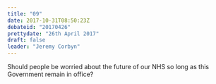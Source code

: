 ```yaml
---
title: "09"
date: 2017-10-31T08:50:23Z
debateid: "20170426"
prettydate: "26th April 2017"
draft: false
leader: "Jeremy Corbyn"
---
```


Should people be worried about the future of our NHS so long as this Government remain in office?